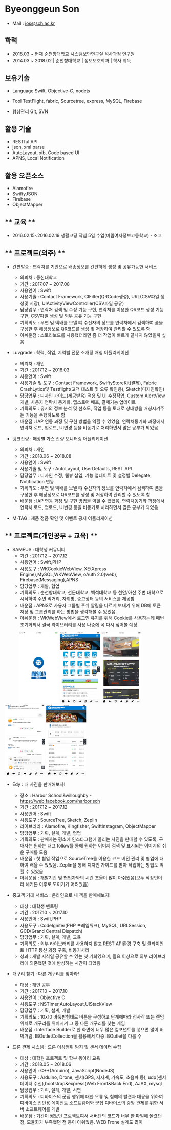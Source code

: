 
# Byeonggeun Son 



- Mail : ios@sch.ac.kr


## 학력


- 2018.03 ~ 현재 순천향대학교 시스탬보안연구실 석사과정 연구원
- 2014.03 ~ 2018.02 |   순천향대학교   | 정보보호학과 |   학사 취득



## 보유기술

- Language
    Swift, Objective-C, nodejs 

- Tool
    TestFlight, fabric, Sourcetree, express, MySQL, Firebase

- 형상관리
    Git, SVN
    

    
## 활용 기술


- RESTful API
- json, xml parse
- AutoLayout, xib, Code based UI
- APNS, Local Notification



## 활용 오픈소스


- Alamofire
- SwiftyJSON
- Firebase
- ObjectMapper

## ** 교육 **

- 2016.02.15~2016.02.19 생활코딩 작심 5일 수업(미림여자정보고등학교) - 조교

## ** 프로젝트(외주) **


- 간편발송 : 연락처를 기반으로 배송정보를 간편하게 생성 및 공유가능한 서비스
    - 의뢰처 : 동신대학교
    - 기간 : 2017.07 ~ 2017.08
    - 사용언어 : Swift
    - 사용기술 : Contact Framework, CIFilter(QRCode생성), URL(CSV파일 생성및 저장), UIActivityViewController(CSV파일 공유)
    - 담당업무 : 연락처 검색 및 수정 기능 구현, 연락처를 이용한 QR코드 생성 기능 구현, CSV파일 생성 및 외부 공유 기능 구현
    - 기획의도 : 우편 및 택배를 보낼 떄 수신자의 정보를 연락처에서 검색하여 폼을 구성한 후 해당정보로 QR코드를 생성 및 저장하여 관리할 수 있도록 함
    - 아쉬운점 : 스토리보드를 사용했더라면 좀 더 작업이 빠르게 끝나지 않았을까 싶음
    
- Luvgrade : 학력, 직업, 지역별 전문 소개팅 매칭 어플리케이션
    - 의뢰처 : 개인
    - 기간 : 2017.12 ~ 2018.03
    - 사용언어 : Swift
    - 사용기술 및 도구 : Contact Framework, SwiftyStoreKit(결제), Fabric CrashLytics및 Testflight(고객 테스트 및 오류 확인용), Sketch(디자인확인)
    - 담당업무 : 디자인 가이드(제공받음) 적용 및 UI 수정작업, Custom AlertView 개발, 사용자 연락처 동기화, 앱스토어 배포, 결제기능 업데이트
    - 기획의도 : 유저의 정보 분석 및 선호도, 직업 등을 토대로 상대방을 매칭시켜주는 기능을 수행하도록 함
    - 배운점 : IAP 연동 과정 및 구현 방법을 익힐 수 있었음, 연락처동기화 과정에서 연락처 로드, 업로드, UI변경 등을 비동기로 처리하면서 많은 공부가 되었음

- 탱크잔량 : 매장별 가스 잔량 모니터링 어플리케이션
    - 의뢰처 : 개인
    - 기간 : 2018.06 ~ 2018.08
    - 사용언어 : Swift
    - 사용기술 및 도구 : AutoLayout, UserDefaults, REST API
    - 담당업무 : 디자인 수정, 웹뷰 삽입, 기능 업데이트 및 설정별 Delegate, Notification 연동
    - 기획의도 : 우편 및 택배를 보낼 떄 수신자의 정보를 연락처에서 검색하여 폼을 구성한 후 해당정보로 QR코드를 생성 및 저장하여 관리할 수 있도록 함
    - 배운점 : IAP 연동 과정 및 구현 방법을 익힐 수 있었음, 연락처동기화 과정에서 연락처 로드, 업로드, UI변경 등을 비동기로 처리하면서 많은 공부가 되었음

- M-TAG : 제품 정품 확인 및 이벤트 공지 어플리케이션

## ** 프로젝트(개인공부 + 교육) **
- SAMEUS : 대학생 커뮤니티
    - 기간 : 2017.12 ~ 2017.12
    - 사용언어 : Swift,PHP
    - 사용도구 : WKCookieWebView, XE(Xpress Engine),MySQL,WKWebView, oAuth 2.0(web), Firebase(Messaging),APNS
    - 담당업무 : 개발, 협업
    - 기획의도 : 순천향대학교, 선문대학교, 백석대학교 등 천안/아산 주변 대학으로 시작하여 주변 먹거리, 자취방, 중고장터 등의 서비스를 제공함
    - 배운점 : APNS로 사용자 그룹별 푸쉬 알림을 다르게 보내기 위해 DB에 토큰 저장 및 그룹관리를 하는 방법을 생각해볼 수 있었음. 
    - 아쉬운점 : WKWebView에서 로그인 유지를 위해 Cookie를 사용하는데 매번 초기화되서 결국 라이브러리를 사용 나중에 꼭 다시 짚어볼 예정

&nbsp;&nbsp;&nbsp;&nbsp;&nbsp;&nbsp;&nbsp;&nbsp;&nbsp;&nbsp;&nbsp;<img src="https://raw.githubusercontent.com/SH4CK3RS/resume/master/Images/sameus/1.png" width="125px" height="222px"/> <img src="https://raw.githubusercontent.com/SH4CK3RS/resume/master/Images/sameus/2.jpg" width="125px" height="222px"/> <img src="https://raw.githubusercontent.com/SH4CK3RS/resume/master/Images/sameus/3.jpg" width="125px" height="222px"/> <img src="https://raw.githubusercontent.com/SH4CK3RS/resume/master/Images/sameus/4.jpg" width="125px" height="222px"/> <img src="https://raw.githubusercontent.com/SH4CK3RS/resume/master/Images/sameus/5.jpg" width="125px" height="222px"/>

- Edy : 내 사진을 판매해보자!
    - 장소 : Harbor School&willoughby - https://web.facebook.com/harbor.sch
    - 기간 : 2017.12 ~ 2017.12
    - 사용언어 : Swift
    - 사용도구 : SourceTree, Sketch, Zeplin
    - 라이브러리 : Alamofire, Kingfisher, SwiftInstagram, ObjectMapper
    - 담당업무 : 기획, 설계, 개발, 협업
    - 기획의도 : 판매자는 평소에 인스타그램에 올리는 사진을 판매할 수 있도록, 구매자는 원하는 태그 follow를 통해 원하는 이미지 검색 및 표시되는 이미지의 쉬운 구매를 도움
    - 배운점 : 첫 협업 작업으로 SourceTree를 이용한 코드 버전 관리 및 협업에 대하여 배울 수 있었음. Zeplin을 통해 디자인 가이드를 받아 작업하는 방법도 익힐 수 있었음
    - 아쉬운점 : 개발기간 및 협업자와의 시간 조율이 많이 아쉬웠음(모두 직장인이라 해커톤 이후로 모이기가 어려웠음)
    
- 중고책 거래 서비스 : 온라인으로 내 책을 판매해보자!
    - 대상 : 대학생 멘토링
    - 기간 : 2017.10 ~ 2017.10
    - 사용언어 : Swift,PHP
    - 사용도구 : CodeIgniter(PHP 프레임워크), MySQL, URLSession, GCD(Grand Central Dispatch)
    - 담당업무 : 기획, 설계, 개발, 교육
    - 기획의도 : 외부 라이브러리를 사용하지 않고 REST API환경 구축 및 클라이언트 HTTP 통신 과정 구축, 비동기처리
    - 성과 : 개발 지식일 공유할 수 있는 첫 기회였으며, 필요 이상으로 외부 라이브러리에 의존했던 것에 반성하는 시간이 되었음

- 개구리 찾기 : 다른 개구리를 찾아라!
    - 대상 : 개인 공부
    - 기간 : 2017.10 ~ 2017.10
    - 사용언어 : Objective C
    - 사용도구 : NSTimer,AutoLayout,UIStackView
    - 담당업무 : 기획, 설계, 개발
    - 기획의도 : 10x10 바둑판형태로 버튼을 구성하고 단계에따라 정사각 또는 랜덤 위치로 개구리를 위치시켜 그 중 다른 개구리를 찾는 게임
    - 배운점 : Interface Builder로 한 화면에 너무 많은 컴포넌트를 넣으면 많이 버벅거림. IBOutletCollection을 활용해서 다중 IBOutlet을 다룰 수 

- 드론 관제 시스템 : 드론 이상행위 탐지 및 센서 데이터 수집
    - 대상 : 대학원 프로젝트 및 학부 동아리 교육
    - 기간 : 2018.05 ~ 2018.06
    - 사용언어 : C++(Arduino), JavaScript(NodeJS)
    - 사용도구 : Arduino, Drone, 센서(GPS, 지자계, 가속도, 초음파 등), udp(센서 데이터 수신),bootstrap&express(Web Front&Back End), AJAX, mysql
    - 담당업무 : 기획, 설계, 개발, 시연
    - 기획의도 : 디바이스의 군집 행위에 대한 오류 및 침해의 발견과 대응을 위하여 디바이스 진단용 에이전트 소프트웨어와 군집 디바이스의 중앙 관제를 위한 서버 소프트웨어를 개발
    - 배운점 : 기간이 짧았던 프로젝트여서 서버단의 코드가 너무 한 파일에 몰렸던 점, 모듈화가 부족했던 점 등이 아쉬웠음. WEB Frone 설계도 많이 
